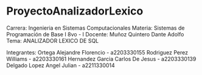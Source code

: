 # ProyectoAnalizadorLexico

Carrera:
  Ingenieria en Sistemas Computacionales
Materia:
  Sistemas de Programación de Base I
  8vo - I
 Docente:
   Muñoz Quintero Dante Adolfo
Tema:
  ANALIZADOR LEXICO DE SQL

Integrantes:
  Ortega Alejandre Florencio - a2203330155 
  Rodriguez Perez Williams - a2203330161
  Hernandez Garcia Carlos De Jesus - a2203330139
  Delgado Lopez Angel Julian - a2211330014
  
